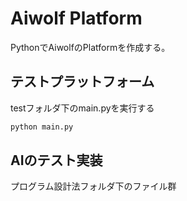 # Aiwolf Platform
PythonでAiwolfのPlatformを作成する。
## テストプラットフォーム
testフォルダ下のmain.pyを実行する
```.py
python main.py
```
## AIのテスト実装
プログラム設計法フォルダ下のファイル群
